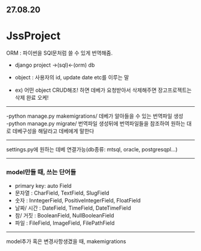 ## 27.08.20
# JssProject

ORM : 파이썬을 SQl문처럼 쓸 수 있게 번역해줌.<br>
* django project ->(sql)<-(orm) db<br>
* object : 사용자의 id, update date etc를 이루는 말

* ex) 어떤 object CRUD해조! 하면 데베가 요청받아서 삭제해주면 장고프로젝트는 삭제 완료 오케!
<hr>

-python manage.py makemigrations/ 데베가 알아들을 수 있는 번역파일 생성<br>
-python manage.py migrate/ 번역파일 생성뒤에 번역파일들을 참조하여 원하는 대로 데베구성을 해달라고 데베에게 말한다
<hr>

settings.py에 원하는 데베 연결가능(db종류: mtsql, oracle, postgresqpl...)
<hr>

### model만들 때, 쓰는 단어들 

- primary key: auto Field<br>
- 문자열 : CharField, TextField, SlugField<br>
- 숫자 : InntegerField, PositiveIntegerField, FloatField<br>
- 날짜/ 시간 : DateField, TimeField, DateTimeField<br>
- 참/ 거짓 : BooleanField, NullBooleanField<br>
- 파일 : FileField, ImageField, FilePathField
<hr>

model추가 혹은 변경사항생겼을 때, makemigrations